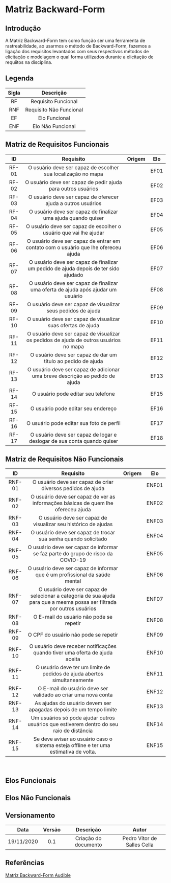 # Matriz Backward-Form

## Introdução
A Matriz Backward-Form tem como função ser uma ferramenta de rastreabilidade, ao usarmos o método de Backward-Form, fazemos a ligação dos requisitos levantados com seus respectivos métodos de elicitação e modelagem o qual forma utilizados durante a elicitação de requiitos na disciplina.

## Legenda

|Sigla|Descrição|
|:-:|:-:|
|RF|Requisito Funcional|
|RNF|Requisito Não Funcional|
|EF|Elo Funcional|
|ENF|Elo Não Funcional|

## Matriz de Requisitos Funcionais

|ID|Requisito|Origem|Elo|
|:-:|:-:|:-:|:-:|
|RF-01|O usuário deve ser capaz de escolher sua localização no mapa||EF01|
|RF-02|O usuário deve ser capaz de pedir ajuda para outros usuários||EF02|
|RF-03|O usuário deve ser capaz de oferecer ajuda a outros usuários||EF03|
|RF-04|O usuário deve ser capaz de finalizar uma ajuda quando quiser||EF04|
|RF-05|O usuário deve ser capaz de escolher o usuário que vai lhe ajudar||EF05|
|RF-06|O usuário deve ser capaz de entrar em contato com o usuário que lhe ofereceu ajuda||EF06|
|RF-07|O usuário deve ser capaz de finalizar um pedido de ajuda depois de ter sido ajudado||EF07|
|RF-08|O usuário deve ser capaz de finalizar uma oferta de ajuda após ajudar um usuário||EF08|
|RF-09|O usuário deve ser capaz de visualizar seus pedidos de ajuda||EF09|
|RF-10|O usuário deve ser capaz de visualizar suas ofertas de ajuda||EF10|
|RF-11|O usuário deve ser capaz de visualizar os pedidos de ajuda de outros usuários no mapa||EF11|
|RF-12|O usuário deve ser capaz de dar um título ao pedido de ajuda||EF12|
|RF-13|O usuário deve ser capaz de adicionar uma breve descrição ao pedido de ajuda||EF13|
|RF-14|O usuário pode editar seu telefone||EF15|
|RF-15|O usuário pode editar seu endereço||EF16|
|RF-16|O usuário pode editar sua foto de perfil||EF17|
|RF-17|O usuário deve ser capaz de logar e deslogar de sua conta quando quiser||EF18|

## Matriz de Requisitos Não Funcionais

|ID|Requisito|Origem|Elo|
|:-:|:-:|:-:|:-:|
|RNF-01|O usuário deve ser capaz de criar diversos pedidos de ajuda||ENF01|
|RNF-02|O usuário deve ser capaz de ver as informações básicas de quem lhe ofereceu ajuda||ENF02|
|RNF-03|O usuário deve ser capaz de visualizar seu histórico de ajudas||ENF03|
|RNF-04|O usuário deve ser capaz de trocar sua senha quando solicitado||ENF04|
|RNF-05|O usuário deve ser capaz de informar se faz parte do grupo de risco da COVID-19||ENF05|
|RNF-06|O usuário deve ser capaz de informar que é um profissional da saúde mental||ENF06|
|RNF-07|O usuário deve ser capaz de selecionar a categoria de sua ajuda para que a mesma possa ser filtrada por outros usuários||ENF07|
|RNF-08|O E-mail do usuário não pode se repetir||ENF08|
|RNF-09|O CPF do usuário não pode se repetir||ENF09|
|RNF-10|O usuário deve receber notificações quando tiver uma oferta de ajuda aceita||ENF10|
|RNF-11|O usuário deve ter um limite de pedidos de ajuda abertos simultaneamente||ENF11|
|RNF-12|O E-mail do usuário deve ser validado ao criar uma nova conta||ENF12|
|RNF-13|As ajudas do usuário devem ser apagadas depois de um tempo limite||ENF13|
|RNF-14|Um usuários só pode ajudar outros usuários que estiverem dentro do seu raio de distância||ENF14|
|RNF-15|Se deve avisar ao usuário caso o sistema esteja offline e ter uma estimativa de volta.||ENF15|

<br> 

## Elos Funcionais

## Elos Não Funcionais

## Versionamento

|Data|Versão|Descrição|Autor|
|:-:|:-:|:-:|:-:|
|19/11/2020|0.1|Criação do documento|Pedro Vítor de Salles Cella|

## Referências

[Matriz Backward-Form Audible](https://requisitos-de-software.github.io/2019.2-Audible/matrizBackward-from/)
